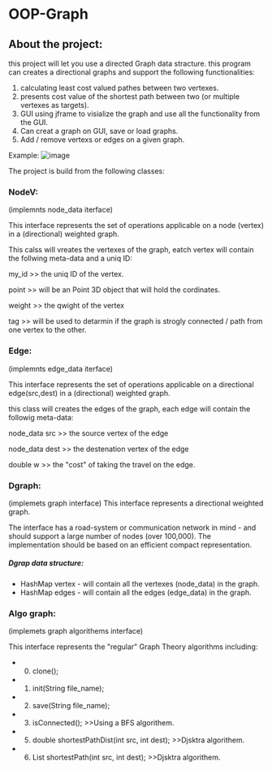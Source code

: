 # OOP-Graph

## About the project:
this project will let you use a directed Graph data stracture.
this program can creates a directional graphs and support the following functionalities: 

1. calculating least cost valued pathes between two vertexes.
2. presents cost value of the shortest path between two (or multiple vertexes as targets). 
3. GUI using jframe to visialize the graph and use all the functionality from the GUI.
4. Can creat a graph on GUI, save or load graphs.
5. Add / remove vertexs or edges on a given graph.

Example:
![image](https://user-images.githubusercontent.com/57187365/71545996-ac431000-299a-11ea-9c6f-03be738ef2ed.png)


The project is build from the following classes:

### NodeV:
(implemnts node_data iterface)

This interface represents the set of operations applicable on a 
 node (vertex) in a (directional) weighted graph.
 
This calss will vreates the vertexes of the graph, eatch vertex will contain the follwing meta-data and a uniq ID:

my_id >> the uniq ID of the vertex.

point >> will be an Point 3D object that will hold the cordinates.

weight >> the qwight of the vertex

tag >> will be used to detarmin if  the graph is strogly connected / path from one vertex to the other.

### Edge:
(implemnts edge_data iterface)

This interface represents the set of operations applicable on a 
directional edge(src,dest) in a (directional) weighted graph.

this class will creates the edges of the graph, each edge will contain the followig meta-data: 

node_data src   >> the source vertex of the edge

node_data dest  >> the destenation vertex of the edge

double w        >> the "cost" of taking the travel on the edge.


### Dgraph: 
(implemets graph interface) 
This interface represents a directional weighted graph.

The interface has a road-system or communication network in mind - and should support a large number of nodes (over 100,000).
The implementation should be based on an efficient compact representation.

##### Dgrap data structure:
 * HashMap vertex - will contain all the vertexes (node_data) in the graph.
 * HashMap edges - will contain all the edges (edge_data) in the graph.

### Algo graph: 
(implemets graph algorithems interface) 

This interface represents the "regular" Graph Theory algorithms including:

 * 0. clone();
 * 1. init(String file_name);
 * 2. save(String file_name); 
 * 3. isConnected(); >>Using a BFS algorithem.
 * 5. double shortestPathDist(int src, int dest); >>Djsktra algorithem.
 * 6. List<Node> shortestPath(int src, int dest); >>Djsktra algorithem.


 
